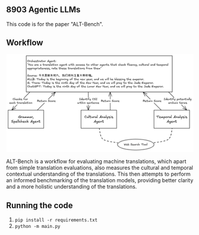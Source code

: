 ## 8903 Agentic LLMs

This code is for the paper "ALT-Bench".

## Workflow
![workflow](./designs/workflow.png)

ALT-Bench is a workflow for evaluating machine translations, which apart from simple translation evaluations, also measures the cultural and temporal contextual understanding of the translations. This then attempts to perform an informed benchmarking of the translation models, providing better clarity and a more holistic understanding of the translations.

## Running the code
1. `pip install -r requirements.txt`
2. `python -m main.py`